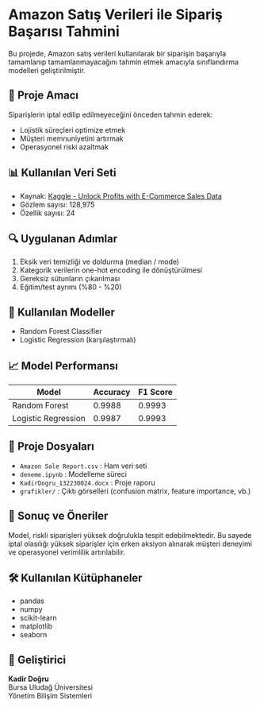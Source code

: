 # Amazon Satış Verileri ile Sipariş Başarısı Tahmini

Bu projede, Amazon satış verileri kullanılarak bir siparişin başarıyla tamamlanıp tamamlanmayacağını tahmin etmek amacıyla sınıflandırma modelleri geliştirilmiştir.

## 📌 Proje Amacı

Siparişlerin iptal edilip edilmeyeceğini önceden tahmin ederek:
- Lojistik süreçleri optimize etmek
- Müşteri memnuniyetini artırmak
- Operasyonel riski azaltmak

## 📊 Kullanılan Veri Seti

- Kaynak: [Kaggle - Unlock Profits with E-Commerce Sales Data](https://www.kaggle.com/datasets/thedevastator/unlock-profits-with-e-commerce-sales-data)
- Gözlem sayısı: 128,975
- Özellik sayısı: 24

## 🔍 Uygulanan Adımlar

1. Eksik veri temizliği ve doldurma (median / mode)
2. Kategorik verilerin one-hot encoding ile dönüştürülmesi
3. Gereksiz sütunların çıkarılması
4. Eğitim/test ayrımı (%80 - %20)

## 🤖 Kullanılan Modeller

- Random Forest Classifier
- Logistic Regression (karşılaştırmalı)

## 📈 Model Performansı

| Model               | Accuracy | F1 Score |
|---------------------|----------|----------|
| Random Forest       | 0.9988   | 0.9993   |
| Logistic Regression | 0.9987   | 0.9993   |

## 📁 Proje Dosyaları

- `Amazon Sale Report.csv` : Ham veri seti
- `deneme.ipynb` : Modelleme süreci
- `KadirDogru_132230024.docx` : Proje raporu
- `grafikler/` : Çıktı görselleri (confusion matrix, feature importance, vb.)

## 🧠 Sonuç ve Öneriler

Model, riskli siparişleri yüksek doğrulukla tespit edebilmektedir. Bu sayede iptal olasılığı yüksek siparişler için erken aksiyon alınarak müşteri deneyimi ve operasyonel verimlilik artırılabilir.

## 🛠️ Kullanılan Kütüphaneler

- pandas
- numpy
- scikit-learn
- matplotlib
- seaborn

## 👤 Geliştirici

**Kadir Doğru**  
Bursa Uludağ Üniversitesi  
Yönetim Bilişim Sistemleri  
